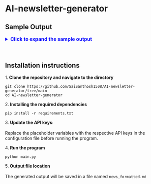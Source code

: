 # AI-newsletter-generator

## Sample Output

<details>
  <summary style="color:blue; font-size:16px; font-weight:bold; cursor:pointer;">
    Click to expand the sample output
  </summary>

### 📰 AI Daily Digest - 24/09/2024

#### 1. **Meta Urges California Attorney General to Stop OpenAI From Becoming For-Profit**
   - 📅 **Date**: 20/09/2024
   - 📝 **Summary**: Meta has urged the California Attorney General to stop OpenAI from becoming a for-profit company, citing concerns over the potential impact on the AI industry. This move is seen as a strategic attempt by Meta to maintain its competitive edge in the AI market. The company believes that OpenAI's transition to a for-profit entity could lead to unfair advantages and undermine the integrity of the AI industry. Meta's concerns are centered around the potential for OpenAI to prioritize profits over responsible AI development and deployment. The California Attorney General's decision on this matter is eagerly anticipated, as it could have far-reaching implications for the AI industry. The development of AI is a rapidly evolving field, with new advancements and innovations emerging regularly. As such, it is essential for companies like Meta and OpenAI to prioritize responsible AI development and ensure that their actions align with the greater good. 
   - 🔗 **Source**: https://www.wsj.com/tech/ai
   - 🏷️ **Category**: AI Ethics
   - 📝 **Key Insights**: This article highlights the growing concerns over the commercialization of AI and the need for regulatory oversight to ensure that AI development prioritizes societal benefits over profits.

---

#### 2. **Amazon Bedrock gains new AI models, tools, and features**
   - 📅 **Date**: 18/09/2024
   - 📝 **Summary**: Amazon Web Services (AWS) has announced improvements to its fully managed generative AI service, Bedrock, including new AI models, tools, and features. These enhancements aim to simplify the development and deployment of AI applications, making it more accessible to businesses and developers. The updated Bedrock service includes advanced natural language processing capabilities, improved computer vision, and enhanced support for edge devices. With these new features, AWS is poised to further solidify its position as a leading provider of cloud-based AI services. The integration of Bedrock with other AWS services will enable seamless AI adoption across various industries, driving innovation and efficiency. As AI continues to transform the business landscape, the importance of user-friendly and scalable AI solutions like Bedrock cannot be overstated. 
   - 🔗 **Source**: https://aiweekly.co/
   - 🏷️ **Category**: AI Models
   - 📝 **Key Insights**: This article discusses the latest advancements in Amazon's Bedrock service, highlighting its potential to accelerate AI adoption and drive business innovation through enhanced AI capabilities and user-friendly deployment options.

</details>
<br>
<br>

## Installation instructions

1.<b> Clone the repository and navigate to the directory</b>
```
git clone https://github.com/SaiSanthosh1508/AI-newsletter-generator/tree/main 
cd AI-newsletter-generator
```

2.<b> Installing the required dependencies</b>
```
pip install -r requirements.txt
```

3.<b> Update the API keys:</b><br><br>
Replace the placeholder variables with the respective API keys in the configuration file before running the program.

4.<b> Run the program</b>
```
python main.py
```

5.<b> Output file location</b><br><br>
The generated output will be saved in a file named `news_formatted.md`

